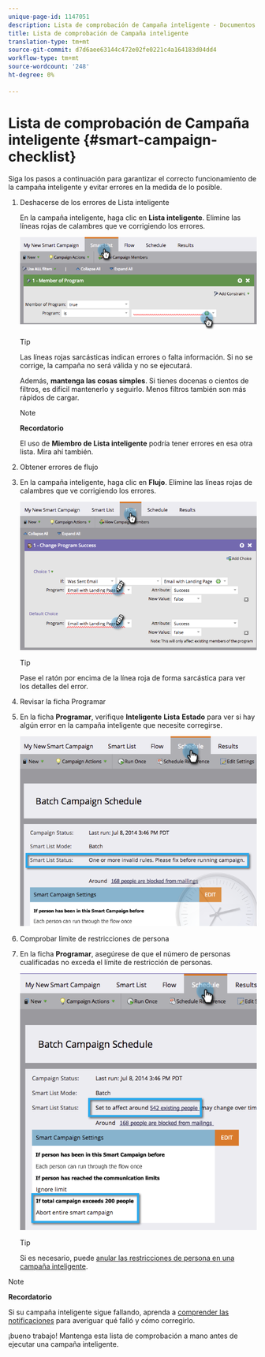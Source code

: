 ```yaml
---
unique-page-id: 1147051
description: Lista de comprobación de Campaña inteligente - Documentos de marketing - Documentación del producto
title: Lista de comprobación de Campaña inteligente
translation-type: tm+mt
source-git-commit: d7d6aee63144c472e02fe0221c4a164183d04dd4
workflow-type: tm+mt
source-wordcount: '248'
ht-degree: 0%

---
```



# Lista de comprobación de Campaña inteligente {#smart-campaign-checklist}

Siga los pasos a continuación para garantizar el correcto funcionamiento de la campaña inteligente y evitar errores en la medida de lo posible.

1. Deshacerse de los errores de Lista inteligente

   En la campaña inteligente, haga clic en **Lista inteligente**. Elimine las líneas rojas de calambres que ve corrigiendo los errores.

   ![](assets/image2014-9-22-16-3a9-3a13.png)

   >[!TIP]
   >
   >Las líneas rojas sarcásticas indican errores o falta información. Si no se corrige, la campaña no será válida y no se ejecutará.
   >
   >
   >Además, **mantenga las cosas simples**. Si tienes docenas o cientos de filtros, es difícil mantenerlo y seguirlo. Menos filtros también son más rápidos de cargar.

   >[!NOTE]
   >
   >**Recordatorio**
   >
   >
   >El uso de **Miembro de Lista inteligente** podría tener errores en esa otra lista. Mira ahí también.

1. Obtener errores de flujo
1. En la campaña inteligente, haga clic en **Flujo**. Elimine las líneas rojas de calambres que ve corrigiendo los errores.

   ![](assets/image2014-9-22-16-3a10-3a49.png)

   >[!TIP]
   >
   >Pase el ratón por encima de la línea roja de forma sarcástica para ver los detalles del error.

1. Revisar la ficha Programar
1. En la ficha **Programar**, verifique **Inteligente** **Lista** **Estado** para ver si hay algún error en la campaña inteligente que necesite corregirse.

   ![](assets/three.png)

1. Comprobar límite de restricciones de persona
1. En la ficha **Programar**, asegúrese de que el número de personas cualificadas no exceda el límite de restricción de personas.

   ![](assets/four.png)

   >[!TIP]
   >
   >Si es necesario, puede [anular las restricciones de persona en una campaña inteligente](../../../../product-docs/core-marketo-concepts/smart-campaigns/using-smart-campaigns/override-person-restrictions-in-a-smart-campaign.md).

>[!NOTE]
>
>**Recordatorio**
>
>Si su campaña inteligente sigue fallando, aprenda a [comprender las notificaciones](../../../../product-docs/core-marketo-concepts/miscellaneous/understanding-notifications.md) para averiguar qué falló y cómo corregirlo.

¡bueno trabajo! Mantenga esta lista de comprobación a mano antes de ejecutar una campaña inteligente.